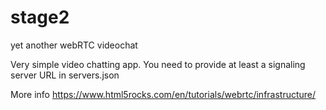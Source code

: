 # stage2
yet another webRTC videochat

Very simple video chatting app. You need to provide at least 
a signaling server URL in servers.json

More info 
https://www.html5rocks.com/en/tutorials/webrtc/infrastructure/
